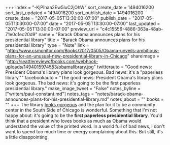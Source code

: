 +++
index = "-KjPIhaa2Ew5luC2jOhW"
sort_create_date = 1494016200
sort_last_updated = 1494016200
sort_publish_date = 1494016200
create_date = "2017-05-05T13:30:00-07:00"
publish_date = "2017-05-05T13:30:00-07:00"
date = "2017-05-05T13:30:00-07:00"
last_updated = "2017-05-05T13:30:00-07:00"
preview_url = "c4c15556-4886-363a-48ab-71e0c1ec20d9"
name = "Barack Obama announces plans for his presidential library"
title = "Barack Obama announces plans for his presidential library"
type = "Note"
link = "http://www.csmonitor.com/Books/2017/0505/Obama-unveils-ambitious-plans-for-an-unusual-new-presidential-library-in-Chicago"
shareimage = "http://seattlereviewofbooks.com/webhook-uploads/1494015974553/obamalibrary.jpg"
twitterauto = "Good news: President Obama's library plans look gorgeous. Bad news: it's a \"paperless library.\""
facebookauto = "The good news: President Obama's library plans look gorgeous. The bad news: it's going to be the first paperless presidential library."
make_image_tweet = "False"
notes_byline = ["writers/paul-constant.md"]
notes_tags = "notes/barack-obama-announces-plans-for-his-presidential-library.md"
notes_about = ""
books = ""
+++
The library [looks gorgeous](http://www.csmonitor.com/Books/2017/0505/Obama-unveils-ambitious-plans-for-an-unusual-new-presidential-library-in-Chicago) and the plan for it to be a community center in the South Side of Chicago is wonderful. Something that I'm not happy about: it's going to be the **first paperless presidential library**. You'd think that a president who loves books as much as Obama would understand the value of the printed word. In a world full of bad news, I don't want to spend too much time or energy complaining about this. But still, it's a little disappointing.